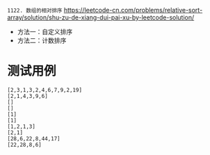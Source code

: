 
`1122. 数组的相对排序` https://leetcode-cn.com/problems/relative-sort-array/solution/shu-zu-de-xiang-dui-pai-xu-by-leetcode-solution/
- 方法一：自定义排序
- 方法二：计数排序

# 测试用例

```
[2,3,1,3,2,4,6,7,9,2,19]
[2,1,4,3,9,6]
[]
[]
[1]
[1]
[1,2,1,3]
[2,1]
[28,6,22,8,44,17]
[22,28,8,6]
```
